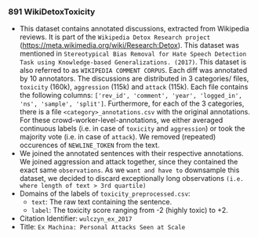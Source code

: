 ### 891 WikiDetoxToxicity
- This dataset contains annotated discussions, extracted from Wikipedia reviews.
It is part of the `Wikipedia Detox Research project` (https://meta.wikimedia.org/wiki/Research:Detox).
This dataset was mentioned in `Stereotypical Bias Removal for Hate Speech Detection Task using Knowledge-based Generalizations. (2017)`.
This dataset is also referred to as `WIKIPEDIA COMMENT CORPUS`.
Each diff was annotated by 10 annotators.
The discussions are distributed in 3 categories/ files, `toxicity` (160k), `aggression` (115k) and `attack` (115k).
Each file contains the following columns: `['rev_id', 'comment', 'year', 'logged_in', 'ns', 'sample', 'split']`.
Furthermore, for each of the 3 categories, there is a file `<category>_annotations.csv` with the original annotations.
For these crowd-worker-level-annotations, we either averaged continuous labels (i.e. in case of `toxicity` and `aggression`) or took the majority vote (i.e. in case of `attack`).
We removed (repeated) occurences of `NEWLINE_TOKEN` from the text.
- We joined the annotated sentences with their respective annotations.
We joined aggression and attack together, since they contained the exact same `observations`.
As we `want and have to` downsample this dataset, we decided to discard exceptionally long observations `(i.e. where length of text > 3rd quartile)`
- Domains of the labels of `toxicity_preprocessed.csv`:
  - `text`: The raw text containing the sentence.
  - `label`: The toxicity score ranging from -2 (highly toxic) to +2.
- Citation Identifier: `wulczyn_ex_2017`
- Title: `Ex Machina: Personal Attacks Seen at Scale`